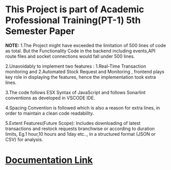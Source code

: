 # This Project is part of Academic Professional Training(PT-1) 5th Semester Paper

__NOTE:__
1.The Project might have exceeded the limitation of 500 lines of code as total. But the Functionality Code in the backend including events,API route files and socket connections would fall under 500 lines.  

2.Unavoidably to implement two features : 1.Real-Time Transaction monitoring and 2.Automated Stock Request and Monitoring , frontend plays key role in displaying the features, hence the implementation took extra lines.  

3.The code follows ESX Syntax of JavaScript and follows Sonarlint conventions as developed in VSCODE IDE.  

4.Spacing Convention is followed which is also a reason for extra lines, in order to maintain a clean code readability.  

5.Extent Features(Future Scope): Includes downloading of latest transactions and restock requests branchwise or according to duration limits, Eg.1 hour,10 hours and 1day etc.., in a structured format (JSON or CSV) for analysis.  

# [Documentation Link](https://drive.google.com/file/d/1acOs84Q8MnI8j6UhDk6X3v8-X20bTsmM/view?usp=sharing) 
